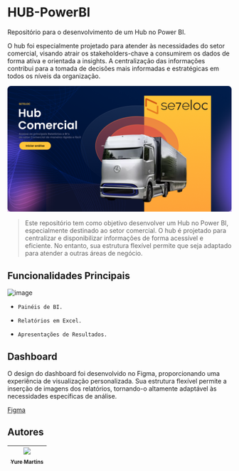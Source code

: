 # HUB-PowerBI
Repositório para o desenvolvimento de um Hub no Power BI.

O hub foi especialmente projetado para atender às necessidades do setor comercial, visando atrair os stakeholders-chave a consumirem os dados de forma ativa e orientada a insights. A centralização das informações contribui para a tomada de decisões mais informadas e estratégicas em todos os níveis da organização.

![image](https://github.com/yuremartins/HUB-PowerBI/blob/main/Dashboard%20-%20Hub/01%20-%20Capa.png?raw=true)

> Este repositório tem como objetivo desenvolver um Hub no Power BI, especialmente destinado ao setor comercial. O hub é projetado para centralizar e disponibilizar informações de forma acessível e eficiente. No entanto, sua estrutura flexível permite que seja adaptado para atender a outras áreas de negócio. 

## Funcionalidades Principais

![image](https://github.com/yuremartins/HUB-PowerBI/blob/main/Dashboard%20-%20Hub/02%20-%20P%C3%A1gina%20Inicial.png?raw=true)


- `Painéis de BI.`  

- `Relatórios em Excel.`

- `Apresentações de Resultados.`

## Dashboard

O design do dashboard foi desenvolvido no Figma, proporcionando uma experiência de visualização personalizada. Sua estrutura flexível permite a inserção de imagens dos relatórios, tornando-o altamente adaptável às necessidades específicas de análise.

[Figma](https://www.figma.com/file/UlN4kkIzipjf4ciJbyelXM/Dashboard---Hub?type=design&mode=design&t=AO54jQWivPMQnyMV-0)

## Autores

| [<img src="https://avatars.githubusercontent.com/u/120994376?v=4" width=115><br><sub>Yure Martins</sub>](https://github.com/yuremartins) |
| :---: | 


